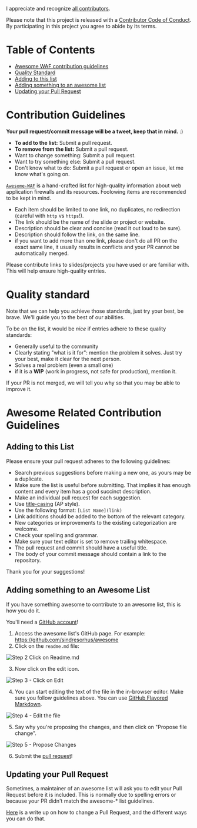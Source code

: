 I appreciate and recognize [all contributors](https://github.com/0xInfection/awesome-waf/graphs/contributors).

Please note that this project is released with a [Contributor Code of Conduct](https://github.com/0xinfection/awesome-waf/blob/master/code-of-conduct.md). By participating in this project you agree to abide by its terms.

# Table of Contents

- [Awesome WAF contribution guidelines](#contribution-guidelines)
- [Quality Standard](#quality-standard)
- [Adding to this list](#adding-to-this-list)
- [Adding something to an awesome list](#adding-something-to-an-awesome-list)
- [Updating your Pull Request](#updating-your-pull-request)

# Contribution Guidelines

__Your pull request/commit message will be a tweet, keep that in mind.__ :)

- **To add to the list:** Submit a pull request.
- **To remove from the list:** Submit a pull request.
- Want to change something: Submit a pull request.
- Want to try something else: Submit a pull request.
- Don't know what to do: Submit a pull request or open an issue, let me know what's going on.

[`Awesome-WAF`](https://github.com/0xinfection/awesome-waf) is a hand-crafted list for high-quality information about web application firewalls and its resources. Foolowing items are recommended to be kept in mind.

- Each item should be limited to one link, no duplicates, no redirection (careful with `http` vs `https`!).
- The link should be the name of the slide or project or website.
- Description should be clear and concise (read it out loud to be sure).
- Description should follow the link, on the same line.
- if you want to add more than one link, please don't do all PR on the exact same line, it usually results in conflicts and your PR cannot be automatically merged.

Please contribute links to slides/projects you have used or are familiar with. This will help ensure high-quality entries.

# Quality standard

Note that we can help you achieve those standards, just try your best, be brave.
We'll guide you to the best of our abilities.

To be on the list, it would be *nice* if entries adhere to these quality standards:

- Generally useful to the community
- Clearly stating "what is it for": mention the problem it solves. Just try your best, make it clear for the next person.
- Solves a real problem (even a small one)
- if it is a **WIP** (work in progress, not safe for production), mention it.

If your PR is not merged, we will tell you why so that you may be able to improve it.

# Awesome Related Contribution Guidelines

## Adding to this List

Please ensure your pull request adheres to the following guidelines:

- Search previous suggestions before making a new one, as yours may be a duplicate.
- Make sure the list is useful before submitting. That implies it has enough content and every item has a good succinct description.
- Make an individual pull request for each suggestion.
- Use [title-casing](http://titlecapitalization.com) (AP style).
- Use the following format: `[List Name](link)`
- Link additions should be added to the bottom of the relevant category.
- New categories or improvements to the existing categorization are welcome.
- Check your spelling and grammar.
- Make sure your text editor is set to remove trailing whitespace.
- The pull request and commit should have a useful title.
- The body of your commit message should contain a link to the repository.

Thank you for your suggestions!

## Adding something to an Awesome List

If you have something awesome to contribute to an awesome list, this is how you do it.

You'll need a [GitHub account](https://github.com/join)!

1. Access the awesome list's GitHub page. For example: https://github.com/sindresorhus/awesome
2. Click on the `readme.md` file: 

![Step 2 Click on Readme.md](https://cloud.githubusercontent.com/assets/170270/9402920/53a7e3ea-480c-11e5-9d81-aecf64be55eb.png)

3. Now click on the edit icon. 

![Step 3 - Click on Edit](https://cloud.githubusercontent.com/assets/170270/9402927/6506af22-480c-11e5-8c18-7ea823530099.png)

4. You can start editing the text of the file in the in-browser editor. Make sure you follow guidelines above. You can use [GitHub Flavored Markdown](https://help.github.com/articles/github-flavored-markdown/). 

![Step 4 - Edit the file](https://cloud.githubusercontent.com/assets/170270/9402932/7301c3a0-480c-11e5-81f5-7e343b71674f.png)

5. Say why you're proposing the changes, and then click on "Propose file change". 

![Step 5 - Propose Changes](https://cloud.githubusercontent.com/assets/170270/9402937/7dd0652a-480c-11e5-9138-bd14244593d5.png)

6. Submit the [pull request](https://help.github.com/articles/using-pull-requests/)!

## Updating your Pull Request

Sometimes, a maintainer of an awesome list will ask you to edit your Pull Request before it is included. This is normally due to spelling errors or because your PR didn't match the awesome-* list guidelines.

[Here](https://github.com/RichardLitt/knowledge/blob/master/github/amending-a-commit-guide.md) is a write up on how to change a Pull Request, and the different ways you can do that.